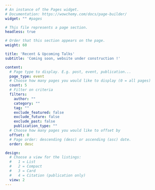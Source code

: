 ```yaml
---
# An instance of the Pages widget.
# Documentation: https://wowchemy.com/docs/page-builder/
widget: "" #pages

# This file represents a page section.
headless: true

# Order that this section appears on the page.
weight: 60

title: 'Recent & Upcoming Talks'
subtitle: 'Coming soon, website under construction !'

content:
  # Page type to display. E.g. post, event, publication...
  page_type: event
  # Choose how many pages you would like to display (0 = all pages)
  count: 5
  # Filter on criteria
  filters:
    author: ""
    category: ""
    tag: ""
    exclude_featured: false
    exclude_future: false
    exclude_past: false
    publication_type: ""
  # Choose how many pages you would like to offset by
  offset: 0
  # Page order: descending (desc) or ascending (asc) date.
  order: desc

design:
  # Choose a view for the listings:
  #   1 = List
  #   2 = Compact
  #   3 = Card
  #   4 = Citation (publication only)
  view: 2
---
```

